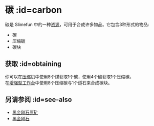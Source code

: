 # 碳 :id=carbon

碳是 Slimefun 中的一种[资源](/Resources)，可用于合成许多物品。它包含3种形式的物品:

- 碳
- 压缩碳
- 碳块

## 获取 :id=obtaining

你可以在[压缩机](/Compressor)中使用8个煤获取1个碳，使用4个碳获取1个压缩碳。  
在[增强型工作台](/Enhanced-Crafting-Table)中使用8个压缩碳与1个燧石来合成碳块。

## 另请参阅 :id=see-also

* [黑金刚石原矿](/Carbonado)
* [黑金刚石](/Carbonado)
